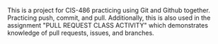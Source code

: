 This is a project for CIS-486 practicing using Git and Github together. Practicing push, commit, and pull.
Additionally, this is also used in the assignment "PULL REQUEST CLASS ACTIVITY" which demonstrates knowledge of pull requests, issues, and branches.
